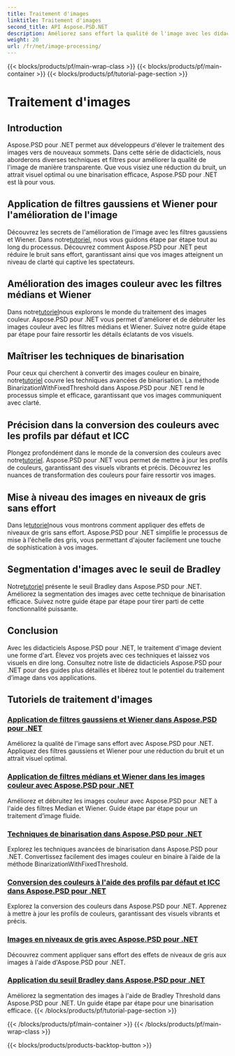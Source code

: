 ```yaml
---
title: Traitement d'images
linktitle: Traitement d'images
second_title: API Aspose.PSD.NET
description: Améliorez sans effort la qualité de l'image avec les didacticiels Aspose.PSD pour .NET. Apprenez des techniques telles que les filtres gaussiens et Wiener, la conversion des couleurs, la binarisation, etc.
weight: 20
url: /fr/net/image-processing/
---
```


{{< blocks/products/pf/main-wrap-class >}}
{{< blocks/products/pf/main-container >}}
{{< blocks/products/pf/tutorial-page-section >}}

# Traitement d'images


## Introduction

Aspose.PSD pour .NET permet aux développeurs d'élever le traitement des images vers de nouveaux sommets. Dans cette série de didacticiels, nous aborderons diverses techniques et filtres pour améliorer la qualité de l'image de manière transparente. Que vous visiez une réduction du bruit, un attrait visuel optimal ou une binarisation efficace, Aspose.PSD pour .NET est là pour vous.

## Application de filtres gaussiens et Wiener pour l'amélioration de l'image
 Découvrez les secrets de l'amélioration de l'image avec les filtres gaussiens et Wiener. Dans notre[tutoriel](./apply-gaussian-wiener-filters/), nous vous guidons étape par étape tout au long du processus. Découvrez comment Aspose.PSD pour .NET peut réduire le bruit sans effort, garantissant ainsi que vos images atteignent un niveau de clarté qui captive les spectateurs.

## Amélioration des images couleur avec les filtres médians et Wiener
 Dans notre[tutoriel](./apply-median-wiener-filters-color-images/)nous explorons le monde du traitement des images couleur. Aspose.PSD pour .NET vous permet d'améliorer et de débruiter les images couleur avec les filtres médians et Wiener. Suivez notre guide étape par étape pour faire ressortir les détails éclatants de vos visuels.

## Maîtriser les techniques de binarisation
 Pour ceux qui cherchent à convertir des images couleur en binaire, notre[tutoriel](./binarization-techniques/) couvre les techniques avancées de binarisation. La méthode BinarizationWithFixedThreshold dans Aspose.PSD pour .NET rend le processus simple et efficace, garantissant que vos images communiquent avec clarté.

## Précision dans la conversion des couleurs avec les profils par défaut et ICC
 Plongez profondément dans le monde de la conversion des couleurs avec notre[tutoriel](./color-conversion-default-icc-profiles/). Aspose.PSD pour .NET vous permet de mettre à jour les profils de couleurs, garantissant des visuels vibrants et précis. Découvrez les nuances de transformation des couleurs pour faire ressortir vos images.

## Mise à niveau des images en niveaux de gris sans effort
 Dans le[tutoriel](./grayscaling-images/)nous vous montrons comment appliquer des effets de niveaux de gris sans effort. Aspose.PSD pour .NET simplifie le processus de mise à l'échelle des gris, vous permettant d'ajouter facilement une touche de sophistication à vos images.

## Segmentation d'images avec le seuil de Bradley
 Notre[tutoriel](./apply-bradley-threshold/) présente le seuil Bradley dans Aspose.PSD pour .NET. Améliorez la segmentation des images avec cette technique de binarisation efficace. Suivez notre guide étape par étape pour tirer parti de cette fonctionnalité puissante.

## Conclusion
Avec les didacticiels Aspose.PSD pour .NET, le traitement d'image devient une forme d'art. Élevez vos projets avec ces techniques et laissez vos visuels en dire long. Consultez notre liste de didacticiels Aspose.PSD pour .NET pour des guides plus détaillés et libérez tout le potentiel du traitement d’image dans vos applications.

## Tutoriels de traitement d'images
### [Application de filtres gaussiens et Wiener dans Aspose.PSD pour .NET](./apply-gaussian-wiener-filters/)
Améliorez la qualité de l'image sans effort avec Aspose.PSD pour .NET. Appliquez des filtres gaussiens et Wiener pour une réduction du bruit et un attrait visuel optimal.
### [Application de filtres médians et Wiener dans les images couleur avec Aspose.PSD pour .NET](./apply-median-wiener-filters-color-images/)
Améliorez et débruitez les images couleur avec Aspose.PSD pour .NET à l'aide des filtres Median et Wiener. Guide étape par étape pour un traitement d’image fluide.
### [Techniques de binarisation dans Aspose.PSD pour .NET](./binarization-techniques/)
Explorez les techniques avancées de binarisation dans Aspose.PSD pour .NET. Convertissez facilement des images couleur en binaire à l’aide de la méthode BinarizationWithFixedThreshold.
### [Conversion des couleurs à l'aide des profils par défaut et ICC dans Aspose.PSD pour .NET](./color-conversion-default-icc-profiles/)
Explorez la conversion des couleurs dans Aspose.PSD pour .NET. Apprenez à mettre à jour les profils de couleurs, garantissant des visuels vibrants et précis.
### [Images en niveaux de gris avec Aspose.PSD pour .NET](./grayscaling-images/)
Découvrez comment appliquer sans effort des effets de niveaux de gris aux images à l'aide d'Aspose.PSD pour .NET.
### [Application du seuil Bradley dans Aspose.PSD pour .NET](./apply-bradley-threshold/)
Améliorez la segmentation des images à l'aide de Bradley Threshold dans Aspose.PSD pour .NET. Un guide étape par étape pour une binarisation efficace.
{{< /blocks/products/pf/tutorial-page-section >}}

{{< /blocks/products/pf/main-container >}}
{{< /blocks/products/pf/main-wrap-class >}}

{{< blocks/products/products-backtop-button >}}
